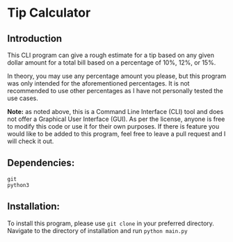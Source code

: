 # Tip Calculator
## Introduction
This CLI program can give a rough estimate for a tip based on any given dollar amount for a total bill based on a percentage of 10%, 12%, or 15%.

In theory, you may use any percentage amount you please, but this program was only intended for the aforementioned percentages. It is not recommended to use other percentages as I have not personally tested the use cases.

**Note:** as noted above, this is a Command Line Interface (CLI) tool and does not offer a Graphical User Interface (GUI). As per the license, anyone is free to modify this code or use it for their own purposes. If there is feature you would like to be added to this program, feel free to leave a pull request and I will check it out.

## Dependencies:
```
git
python3
```

## Installation:
To install this program, please use `git clone` in your preferred directory.
Navigate to the directory of installation and run
`python main.py`